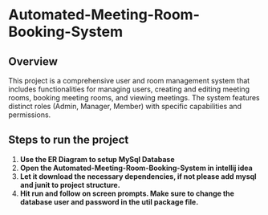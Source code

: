 # Automated-Meeting-Room-Booking-System

## Overview

This project is a comprehensive user and room management system that includes functionalities for managing users, creating and editing meeting rooms, booking meeting rooms, and viewing meetings. The system features distinct roles (Admin, Manager, Member) with specific capabilities and permissions.

## Steps to run the project

1. **Use the ER Diagram to setup MySql Database**
2. **Open the Automated-Meeting-Room-Booking-System in intellij idea**
3. **Let it download the necessary dependencies, if not please add mysql and junit to project structure.**
4. **Hit run and follow on screen prompts. Make sure to change the database user and password in the util package file.**
